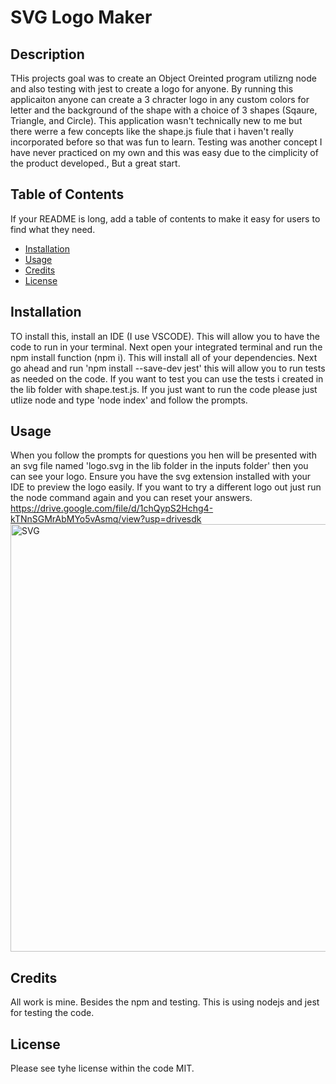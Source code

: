 # SVG Logo Maker

## Description

THis projects goal was to create an Object Oreinted program utilizng node and also testing with jest to create a logo for anyone. By running this applicaiton anyone can create a 3 chracter logo in any custom colors for letter and the background of the shape with a choice of 3 shapes (Sqaure, Triangle, and Circle). This application wasn't technically new to me but there werre a few concepts like the shape.js fiule that i haven't really incorporated before so that was fun to learn. Testing was another concept I have never practiced on my own and this was easy due to the cimplicity of the product developed., But a great start.

## Table of Contents

If your README is long, add a table of contents to make it easy for users to find what they need.

- [Installation](#installation)
- [Usage](#usage)
- [Credits](#credits)
- [License](#license)

## Installation

TO install this, install an IDE (I use VSCODE). This will allow you to have the code to run in your terminal. Next open your integrated terminal and run the npm install function (npm i). This will install all of your dependencies. Next go ahead and run 'npm install --save-dev jest' this will allow you to run tests as needed on the code. If you want to test you can use the tests i created in the lib folder with shape.test.js. If you just want to run the code please just utlize node and type 'node index' and follow the prompts.

## Usage

When you follow the prompts for questions you hen will be presented with an svg file named 'logo.svg in the lib folder in the inputs folder' then you can see your logo. Ensure you have the svg extension installed with your IDE to preview the logo easily. If you want to try a different logo out just run the node command again and you can reset your answers.
https://drive.google.com/file/d/1chQypS2Hchg4-kTNnSGMrAbMYo5vAsmq/view?usp=drivesdk
<img width="684" alt="SVG" src="https://github.com/HenegarCodes/SVG-Logo-Maker/assets/78831747/34536d58-1e99-4100-aae6-3b2474097f8f">


## Credits

All work is mine. Besides the npm and testing. This is using nodejs and jest for testing the code.

## License

Please see tyhe license within the code MIT.
